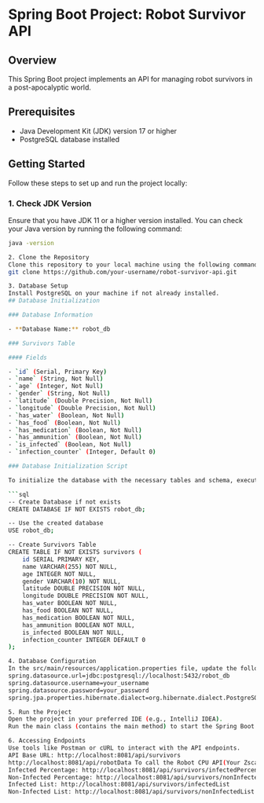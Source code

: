 # Spring Boot Project: Robot Survivor API

## Overview

This Spring Boot project implements an API for managing robot survivors in a post-apocalyptic world.

## Prerequisites

- Java Development Kit (JDK) version 17 or higher
- PostgreSQL database installed

## Getting Started

Follow these steps to set up and run the project locally:

### 1. Check JDK Version

Ensure that you have JDK 11 or a higher version installed. You can check your Java version by running the following command:

```bash
java -version

2. Clone the Repository
Clone this repository to your local machine using the following command:
git clone https://github.com/your-username/robot-survivor-api.git

3. Database Setup
Install PostgreSQL on your machine if not already installed.
## Database Initialization

### Database Information

- **Database Name:** robot_db

### Survivors Table

#### Fields

- `id` (Serial, Primary Key)
- `name` (String, Not Null)
- `age` (Integer, Not Null)
- `gender` (String, Not Null)
- `latitude` (Double Precision, Not Null)
- `longitude` (Double Precision, Not Null)
- `has_water` (Boolean, Not Null)
- `has_food` (Boolean, Not Null)
- `has_medication` (Boolean, Not Null)
- `has_ammunition` (Boolean, Not Null)
- `is_infected` (Boolean, Not Null)
- `infection_counter` (Integer, Default 0)

### Database Initialization Script

To initialize the database with the necessary tables and schema, execute the following SQL script:

```sql
-- Create Database if not exists
CREATE DATABASE IF NOT EXISTS robot_db;

-- Use the created database
USE robot_db;

-- Create Survivors Table
CREATE TABLE IF NOT EXISTS survivors (
    id SERIAL PRIMARY KEY,
    name VARCHAR(255) NOT NULL,
    age INTEGER NOT NULL,
    gender VARCHAR(10) NOT NULL,
    latitude DOUBLE PRECISION NOT NULL,
    longitude DOUBLE PRECISION NOT NULL,
    has_water BOOLEAN NOT NULL,
    has_food BOOLEAN NOT NULL,
    has_medication BOOLEAN NOT NULL,
    has_ammunition BOOLEAN NOT NULL,
    is_infected BOOLEAN NOT NULL,
    infection_counter INTEGER DEFAULT 0
);

4. Database Configuration
In the src/main/resources/application.properties file, update the following properties with your database connection details:
spring.datasource.url=jdbc:postgresql://localhost:5432/robot_db
spring.datasource.username=your_username
spring.datasource.password=your_password
spring.jpa.properties.hibernate.dialect=org.hibernate.dialect.PostgreSQLDialect

5. Run the Project
Open the project in your preferred IDE (e.g., IntelliJ IDEA).
Run the main class (contains the main method) to start the Spring Boot application

6. Accessing Endpoints
Use tools like Postman or cURL to interact with the API endpoints.
API Base URL: http://localhost:8081/api/survivors
http://localhost:8081/api/robotData To call the Robot CPU API(Your Zscaler Internet Security has to be turned off ,otherwise the organisational firewall blocks this request)
Infected Percentage: http://localhost:8081/api/survivors/infectedPercentage
Non-Infected Percentage: http://localhost:8081/api/survivors/nonInfectedPercentage
Infected List: http://localhost:8081/api/survivors/infectedList
Non-Infected List: http://localhost:8081/api/survivors/nonInfectedList
